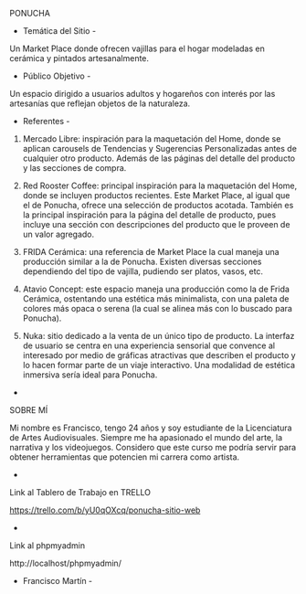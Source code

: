 PONUCHA

- Temática del Sitio -

Un Market Place donde ofrecen vajillas para el hogar modeladas en cerámica y pintados artesanalmente.

- Público Objetivo -

Un espacio dirigido a usuarios adultos y hogareños con interés por las artesanías que reflejan objetos de la naturaleza.

- Referentes -

1. Mercado Libre: inspiración para la maquetación del Home, donde se aplican carousels de Tendencias y Sugerencias Personalizadas antes de cualquier otro producto. Además de las páginas del detalle del producto y las secciones de compra.

2. Red Rooster Coffee: principal inspiración para la maquetación del Home, donde se incluyen productos recientes. Este Market Place, al igual que el de Ponucha, ofrece una selección de productos acotada. También es la principal inspiración para la página del detalle de producto, pues incluye una sección con descripciones del producto que le proveen de un valor agregado.

3. FRIDA Cerámica: una referencia de Market Place la cual maneja una producción similar a la de Ponucha. Existen diversas secciones dependiendo del tipo de vajilla, pudiendo ser platos, vasos, etc.

4. Atavio Concept: este espacio maneja una producción como la de Frida Cerámica, ostentando una estética más minimalista, con una paleta de colores más opaca o serena (la cual se alinea más con lo buscado para Ponucha).

5. Nuka: sitio dedicado a la venta de un único tipo de producto. La interfaz de usuario se centra en una experiencia sensorial que convence al interesado por medio de gráficas atractivas que describen el producto y lo hacen formar parte de un viaje interactivo. Una modalidad de estética inmersiva sería ideal para Ponucha.

-

SOBRE MÍ

Mi nombre es Francisco, tengo 24 años y soy estudiante de la Licenciatura de Artes Audiovisuales. Siempre me ha apasionado el mundo del arte, la narrativa y los videojuegos. Considero que este curso me podría servir para obtener herramientas que potencien mi carrera como artista.

-

Link al Tablero de Trabajo en TRELLO

https://trello.com/b/yU0qOXcq/ponucha-sitio-web


-

Link al phpmyadmin

http://localhost/phpmyadmin/

- Francisco Martín -